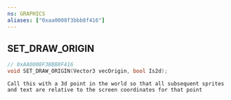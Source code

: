 ```yaml
---
ns: GRAPHICS
aliases: ["0xaa0008f3bbb8f416"]
---
```

## SET_DRAW_ORIGIN

```c
// 0xAA0008F3BBB8F416
void SET_DRAW_ORIGIN(Vector3 vecOrigin, bool Is2d);
```

```
Call this with a 3d point in the world so that all subsequent sprites and text are relative to the screen coordinates for that point
```
